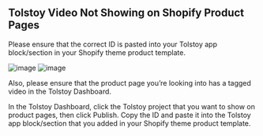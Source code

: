 ## Tolstoy Video Not Showing on Shopify Product Pages

Please ensure that the correct ID is pasted into your Tolstoy app block/section in your Shopify theme product template.

![image](https://github.com/GoTolstoy/tolstoy-toly-kb/assets/159901631/81f98764-8800-4baa-845d-c7ca8b29324c)
![image](https://github.com/GoTolstoy/tolstoy-toly-kb/assets/159901631/08d4d157-d77b-4593-9709-94446f9e5400)

Also, please ensure that the product page you’re looking into has a tagged video in the Tolstoy Dashboard.

In the Tolstoy Dashboard, click the Tolstoy project that you want to show on product pages, then click Publish. Copy the ID and paste it into the Tolstoy app block/section that you added in your Shopify theme product template.